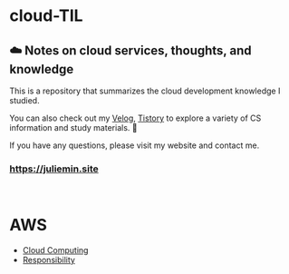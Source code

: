 # cloud-TIL
## ☁️ Notes on cloud services, thoughts, and knowledge

This is a repository that summarizes the cloud development knowledge I studied.

You can also check out my [Velog](https://velog.io/@codingmingu), [Tistory](https://julie-mingu.tistory.com/)  to explore a variety of CS information and study materials. 📖

If you have any questions, please visit my website and contact me.
### https://juliemin.site

<br>

# AWS
- [Cloud Computing](AWS/Cloud_computing.md)
- [Responsibility](AWS/shared_responsibility.md)